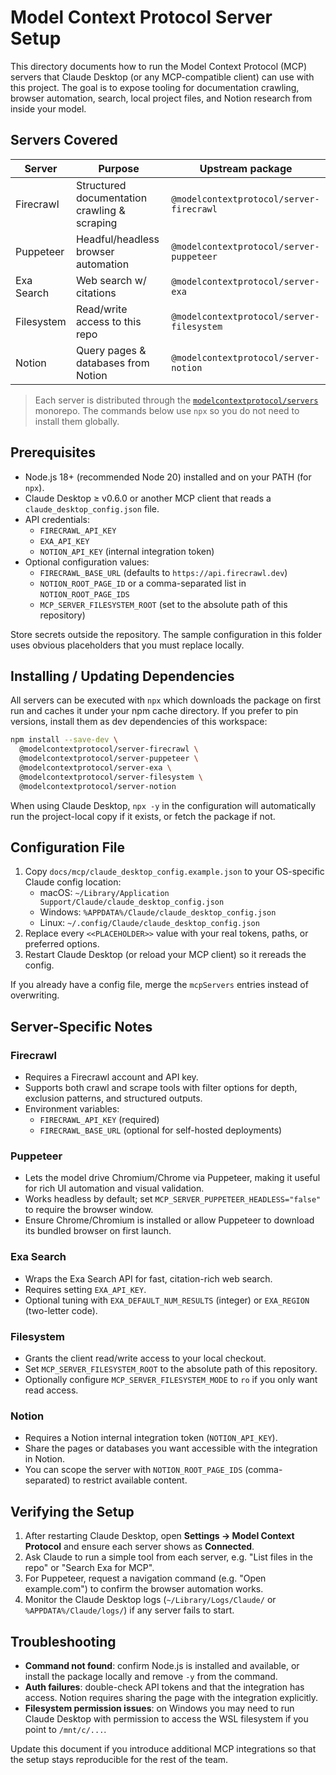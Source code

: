 # Model Context Protocol Server Setup

This directory documents how to run the Model Context Protocol (MCP) servers that Claude Desktop (or any MCP-compatible client) can use with this project. The goal is to expose tooling for documentation crawling, browser automation, search, local project files, and Notion research from inside your model.

## Servers Covered

| Server | Purpose | Upstream package |
| --- | --- | --- |
| Firecrawl | Structured documentation crawling & scraping | `@modelcontextprotocol/server-firecrawl` |
| Puppeteer | Headful/headless browser automation | `@modelcontextprotocol/server-puppeteer` |
| Exa Search | Web search w/ citations | `@modelcontextprotocol/server-exa` |
| Filesystem | Read/write access to this repo | `@modelcontextprotocol/server-filesystem` |
| Notion | Query pages & databases from Notion | `@modelcontextprotocol/server-notion` |

> Each server is distributed through the [`modelcontextprotocol/servers`](https://github.com/modelcontextprotocol/servers) monorepo. The commands below use `npx` so you do not need to install them globally.

## Prerequisites

- Node.js 18+ (recommended Node 20) installed and on your PATH (for `npx`).
- Claude Desktop ≥ v0.6.0 or another MCP client that reads a `claude_desktop_config.json` file.
- API credentials:
  - `FIRECRAWL_API_KEY`
  - `EXA_API_KEY`
  - `NOTION_API_KEY` (internal integration token)
- Optional configuration values:
  - `FIRECRAWL_BASE_URL` (defaults to `https://api.firecrawl.dev`)
  - `NOTION_ROOT_PAGE_ID` or a comma-separated list in `NOTION_ROOT_PAGE_IDS`
  - `MCP_SERVER_FILESYSTEM_ROOT` (set to the absolute path of this repository)

Store secrets outside the repository. The sample configuration in this folder uses obvious placeholders that you must replace locally.

## Installing / Updating Dependencies

All servers can be executed with `npx` which downloads the package on first run and caches it under your npm cache directory. If you prefer to pin versions, install them as dev dependencies of this workspace:

```bash
npm install --save-dev \
  @modelcontextprotocol/server-firecrawl \
  @modelcontextprotocol/server-puppeteer \
  @modelcontextprotocol/server-exa \
  @modelcontextprotocol/server-filesystem \
  @modelcontextprotocol/server-notion
```

When using Claude Desktop, `npx -y` in the configuration will automatically run the project-local copy if it exists, or fetch the package if not.

## Configuration File

1. Copy `docs/mcp/claude_desktop_config.example.json` to your OS-specific Claude config location:
   - macOS: `~/Library/Application Support/Claude/claude_desktop_config.json`
   - Windows: `%APPDATA%/Claude/claude_desktop_config.json`
   - Linux: `~/.config/Claude/claude_desktop_config.json`
2. Replace every `<<PLACEHOLDER>>` value with your real tokens, paths, or preferred options.
3. Restart Claude Desktop (or reload your MCP client) so it rereads the config.

If you already have a config file, merge the `mcpServers` entries instead of overwriting.

## Server-Specific Notes

### Firecrawl

- Requires a Firecrawl account and API key.
- Supports both crawl and scrape tools with filter options for depth, exclusion patterns, and structured outputs.
- Environment variables:
  - `FIRECRAWL_API_KEY` (required)
  - `FIRECRAWL_BASE_URL` (optional for self-hosted deployments)

### Puppeteer

- Lets the model drive Chromium/Chrome via Puppeteer, making it useful for rich UI automation and visual validation.
- Works headless by default; set `MCP_SERVER_PUPPETEER_HEADLESS="false"` to require the browser window.
- Ensure Chrome/Chromium is installed or allow Puppeteer to download its bundled browser on first launch.

### Exa Search

- Wraps the Exa Search API for fast, citation-rich web search.
- Requires setting `EXA_API_KEY`.
- Optional tuning with `EXA_DEFAULT_NUM_RESULTS` (integer) or `EXA_REGION` (two-letter code).

### Filesystem

- Grants the client read/write access to your local checkout.
- Set `MCP_SERVER_FILESYSTEM_ROOT` to the absolute path of this repository.
- Optionally configure `MCP_SERVER_FILESYSTEM_MODE` to `ro` if you only want read access.

### Notion

- Requires a Notion internal integration token (`NOTION_API_KEY`).
- Share the pages or databases you want accessible with the integration in Notion.
- You can scope the server with `NOTION_ROOT_PAGE_IDS` (comma-separated) to restrict available content.

## Verifying the Setup

1. After restarting Claude Desktop, open **Settings → Model Context Protocol** and ensure each server shows as **Connected**.
2. Ask Claude to run a simple tool from each server, e.g. "List files in the repo" or "Search Exa for MCP".
3. For Puppeteer, request a navigation command (e.g. "Open example.com") to confirm the browser automation works.
4. Monitor the Claude Desktop logs (`~/Library/Logs/Claude/` or `%APPDATA%/Claude/logs/`) if any server fails to start.

## Troubleshooting

- **Command not found**: confirm Node.js is installed and available, or install the package locally and remove `-y` from the command.
- **Auth failures**: double-check API tokens and that the integration has access. Notion requires sharing the page with the integration explicitly.
- **Filesystem permission issues**: on Windows you may need to run Claude Desktop with permission to access the WSL filesystem if you point to `/mnt/c/...`.

Update this document if you introduce additional MCP integrations so that the setup stays reproducible for the rest of the team.
